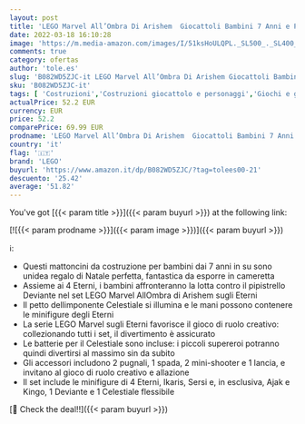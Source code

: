 ```yaml
---
layout: post
title: 'LEGO Marvel All’Ombra Di Arishem  Giocattoli Bambini 7 Anni e Più  Minifigure Supereroi  Idee Regalo  76155'
date: 2022-03-18 16:10:28
image: 'https://m.media-amazon.com/images/I/51ksHoULQPL._SL500_._SL400_.jpg'
comments: true
category: ofertas
author: 'tole.es'
slug: 'B082WD5ZJC-it LEGO Marvel All’Ombra Di Arishem Giocattoli Bambini 7 Anni...'
sku: 'B082WD5ZJC-it'
tags: [ 'Costruzioni','Costruzioni giocattolo e personaggi','Giochi e giocattoli','lego', ]
actualPrice: 52.2 EUR
currency: EUR
price: 52.2
comparePrice: 69.99 EUR
prodname: 'LEGO Marvel All’Ombra Di Arishem  Giocattoli Bambini 7 Anni e Più  Minifigure Supereroi  Idee Regalo  76155'
country: 'it'
flag: '🇮🇹'
brand: 'LEGO'
buyurl: 'https://www.amazon.it/dp/B082WD5ZJC/?tag=tolees00-21'
descuento: '25.42'
average: '51.82'
---
```


You've got [{{< param title >}}]({{< param buyurl >}}) at the following link:

[![{{< param prodname >}}]({{< param image >}})]({{< param buyurl >}})

ℹ️:

- Questi mattoncini da costruzione per bambini dai 7 anni in su sono unidea regalo di Natale perfetta, fantastica da esporre in cameretta
- Assieme ai 4 Eterni, i bambini affronteranno la lotta contro il pipistrello Deviante nel set LEGO Marvel AllOmbra di Arishem sugli Eterni
- Il petto dellimponente Celestiale si illumina e le mani possono contenere le minifigure degli Eterni
- La serie LEGO Marvel sugli Eterni favorisce il gioco di ruolo creativo: collezionando tutti i set, il divertimento è assicurato
- Le batterie per il Celestiale sono incluse: i piccoli supereroi potranno quindi divertirsi al massimo sin da subito
- Gli accessori includono 2 pugnali, 1 spada, 2 mini-shooter e 1 lancia, e invitano al gioco di ruolo creativo e allazione
- Il set include le minifigure di 4 Eterni, Ikaris, Sersi e, in esclusiva, Ajak e Kingo, 1 Deviante e 1 Celestiale flessibile

[🛒 Check the deal!!]({{< param buyurl >}})
